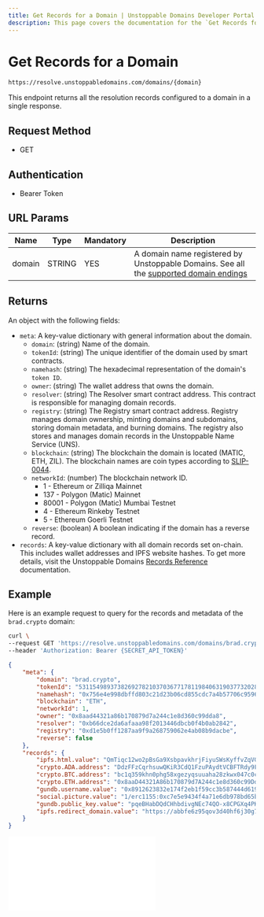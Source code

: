```yaml
---
title: Get Records for a Domain | Unstoppable Domains Developer Portal
description: This page covers the documentation for the `Get Records for a Domain` endpoint.
---
```


# Get Records for a Domain

```bash
https://resolve.unstoppabledomains.com/domains/{domain}
```

This endpoint returns all the resolution records configured to a domain in a single response.

## Request Method

* GET

## Authentication

* Bearer Token

## URL Params

| Name | Type | Mandatory | Description |
| - | - | - | - |
| domain | STRING | YES | A domain name registered by Unstoppable Domains. See all the [supported domain endings](../overview.md#supported-domains-endings) |

## Returns

An object with the following fields:

* `meta`: A key-value dictionary with general information about the domain.
    * `domain`: (string) Name of the domain.
    * `tokenId`: (string) The unique identifier of the domain used by smart contracts.
    * `namehash`: (string) The hexadecimal representation of the domain's `token ID`.
    * `owner`: (string) The wallet address that owns the domain.
    * `resolver`: (string) The Resolver smart contract address. This contract is responsible for managing domain records.
    * `registry`: (string) The Registry smart contract address. Registry manages domain ownership, minting domains and subdomains, storing domain metadata, and burning domains. The registry also stores and manages domain records in the Unstoppable Name Service (UNS).
    * `blockchain`: (string) The blockchain the domain is located (MATIC, ETH, ZIL). The blockchain names are coin types according to [SLIP-0044](https://github.com/satoshilabs/slips/blob/master/slip-0044.md).
    * `networkId`: (number) The blockchain network ID.
        * 1 - Ethereum or Zilliqa Mainnet
        * 137 - Polygon (Matic) Mainnet
        * 80001 - Polygon (Matic) Mumbai Testnet
        * 4 - Ethereum Rinkeby Testnet
        * 5 - Ethereum Goerli Testnet
    * `reverse`: (boolean) A boolean indicating if the domain has a reverse record.
* `records`: A key-value dictionary with all domain records set on-chain. This includes wallet addresses and IPFS website hashes. To get more details, visit the Unstoppable Domains [Records Reference](/developer-toolkit/reference/records-reference.md) documentation.

## Example

Here is an example request to query for the records and metadata of the `brad.crypto` domain:

```bash Request
curl \
--request GET 'https://resolve.unstoppabledomains.com/domains/brad.crypto' \
--header 'Authorization: Bearer {SECRET_API_TOKEN}'
```

```json Response
{
    "meta": {
        "domain": "brad.crypto",
        "tokenId": "53115498937382692782103703677178119840631903773202805882273058578308100329417",
        "namehash": "0x756e4e998dbffd803c21d23b06cd855cdc7a4b57706c95964a37e24b47c10fc9",
        "blockchain": "ETH",
        "networkId": 1,
        "owner": "0x8aad44321a86b170879d7a244c1e8d360c99dda8",
        "resolver": "0xb66dce2da6afaaa98f2013446dbcb0f4b0ab2842",
        "registry": "0xd1e5b0ff1287aa9f9a268759062e4ab08b9dacbe",
        "reverse": false
    },
    "records": {
        "ipfs.html.value": "QmTiqc12wo2pBsGa9XsbpavkhrjFiyuSWsKyffvZqVGtut",
        "crypto.ADA.address": "DdzFFzCqrhsuwQKiR3CdQ1FzuPAydtVCBFTRdy9FPKepAHEoXCee2qrio975M4cEbqYwZBsWJTNyrJ8NLJmAReSwAakQEHWBEd2HvSS7",
        "crypto.BTC.address": "bc1q359khn0phg58xgezyqsuuaha28zkwx047c0c3y",
        "crypto.ETH.address": "0x8aaD44321A86b170879d7A244c1e8d360c99DdA8",
        "gundb.username.value": "0x8912623832e174f2eb1f59cc3b587444d619376ad5bf10070e937e0dc22b9ffb2e3ae059e6ebf729f87746b2f71e5d88ec99c1fb3c7c49b8617e2520d474c48e1c",
        "social.picture.value": "1/erc1155:0xc7e5e9434f4a71e6db978bd65b4d61d3593e5f27/14317",
        "gundb.public_key.value": "pqeBHabDQdCHhbdivgNEc74QO-x8CPGXq4PKWgfIzhY.7WJR5cZFuSyh1bFwx0GWzjmrim0T5Y6Bp0SSK0im3nI",
        "ipfs.redirect_domain.value": "https://abbfe6z95qov3d40hf6j30g7auo7afhp.mypinata.cloud/ipfs/Qme54oEzRkgooJbCDr78vzKAWcv6DDEZqRhhDyDtzgrZP6"
    }
}
```

<embed src="/snippets/_discord.md" />
